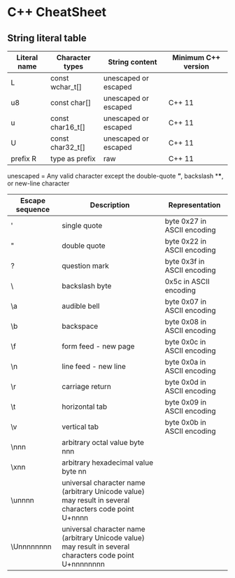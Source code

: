 # C++  CheatSheet


## String literal table

| Literal name  | Character types  | String content       | Minimum C++ version|
| ------------- | ---------------- | -------------------- | ------------------ |
| L             | const wchar_t[]  | unescaped or escaped |                    |
| u8            | const char[]     | unescaped or escaped | C++ 11             |
| u             | const char16_t[] | unescaped or escaped | C++ 11             |
| U             | const char32_t[] | unescaped or escaped | C++ 11             |
| prefix R      | type as prefix   | raw                  | C++ 11             |

unescaped = Any valid character except the double-quote ***"***, backslash ***\***, or new-line character



|Escape sequence|	Description	|Representation |
| ------------- | ---------------- | -------------------- | 
|'	| single quote	| byte 0x27 in ASCII encoding
|\"	| double quote	| byte 0x22 in ASCII encoding
|\?	|	question mark	| byte 0x3f in ASCII encoding
|\\	|	backslash	byte | 0x5c in ASCII encoding
|\a	|	audible bell	| byte 0x07 in ASCII encoding
|\b	|	backspace	| byte 0x08 in ASCII encoding
|\f	|	form feed - new page	| byte 0x0c in ASCII encoding
|\n	|	line feed - new line	| byte 0x0a in ASCII encoding
|\r	|	carriage return	| byte 0x0d in ASCII encoding
|\t	|	horizontal tab	| byte 0x09 in ASCII encoding
|\v	|	vertical tab	| byte 0x0b in ASCII encoding
|\nnn	|	arbitrary octal value	byte nnn
|\xnn	|	arbitrary hexadecimal value	byte nn
|\unnnn	|	universal character name (arbitrary Unicode value) may result in several characters	code point U+nnnn
|\Unnnnnnnn	|	universal character name (arbitrary Unicode value) may result in several characters	code point U+nnnnnnnn
